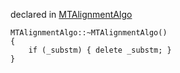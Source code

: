 
declared in [MTAlignmentAlgo](MTAlignmentAlgo.hpp.md)

~~~ { .cpp }
MTAlignmentAlgo::~MTAlignmentAlgo()
{
    if (_substm) { delete _substm; }
}
~~~

